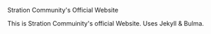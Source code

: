 Stration Community's Official Website

This is Stration Commuinity's official Website. Uses Jekyll & Bulma.
